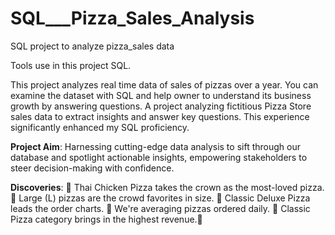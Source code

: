 # SQL___Pizza_Sales_Analysis

SQL project to analyze pizza_sales data

Tools use in this project SQL.

This project analyzes real time data of sales of pizzas over a year. You can examine the dataset with SQL and help owner to understand its business growth by answering questions.
A project analyzing fictitious Pizza Store sales data to extract insights and answer key questions. This experience significantly enhanced my SQL proficiency.

**Project Aim**:
Harnessing cutting-edge data analysis to sift through our database and spotlight actionable insights, empowering stakeholders to steer decision-making with confidence.



**Discoveries**:
🔹 Thai Chicken Pizza takes the crown as the most-loved pizza.
🔹 Large (L) pizzas are the crowd favorites in size.
🔹 Classic Deluxe Pizza leads the order charts.
🔹 We're averaging pizzas ordered daily.
🔹 Classic Pizza category brings in the highest revenue.🍕
